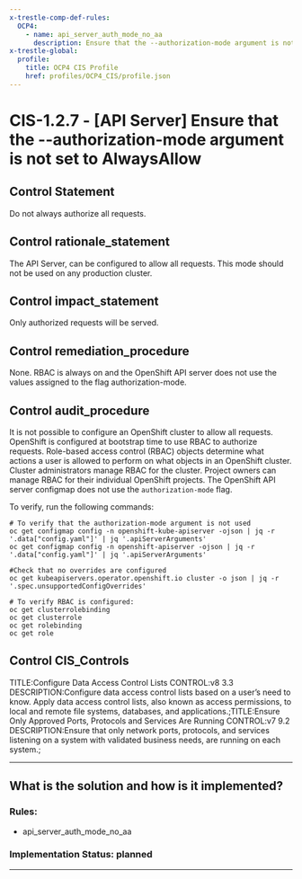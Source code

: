 ```yaml
---
x-trestle-comp-def-rules:
  OCP4:
    - name: api_server_auth_mode_no_aa
      description: Ensure that the --authorization-mode argument is not set to AlwaysAllow
x-trestle-global:
  profile:
    title: OCP4 CIS Profile
    href: profiles/OCP4_CIS/profile.json
---
```


# CIS-1.2.7 - \[API Server\] Ensure that the --authorization-mode argument is not set to AlwaysAllow

## Control Statement

Do not always authorize all requests.

## Control rationale_statement

The API Server, can be configured to allow all requests. This mode should not be used on any production cluster.

## Control impact_statement

Only authorized requests will be served.

## Control remediation_procedure

None. RBAC is always on and the OpenShift API server does not use the values assigned to the flag authorization-mode.

## Control audit_procedure

It is not possible to configure an OpenShift cluster to allow all requests. OpenShift is configured at bootstrap time to use RBAC to authorize requests. Role-based access control (RBAC) objects determine what actions a user is allowed to perform on what objects in an OpenShift cluster. Cluster administrators manage RBAC for the cluster. Project owners can manage RBAC for their individual OpenShift projects. The OpenShift API server configmap does not use the `authorization-mode` flag. 

To verify, run the following commands:

```
# To verify that the authorization-mode argument is not used 
oc get configmap config -n openshift-kube-apiserver -ojson | jq -r '.data["config.yaml"]' | jq '.apiServerArguments' 
oc get configmap config -n openshift-apiserver -ojson | jq -r '.data["config.yaml"]' | jq '.apiServerArguments' 

#Check that no overrides are configured
oc get kubeapiservers.operator.openshift.io cluster -o json | jq -r '.spec.unsupportedConfigOverrides'

# To verify RBAC is configured:
oc get clusterrolebinding
oc get clusterrole
oc get rolebinding
oc get role
```

## Control CIS_Controls

TITLE:Configure Data Access Control Lists CONTROL:v8 3.3 DESCRIPTION:Configure data access control lists based on a user’s need to know. Apply data access control lists, also known as access permissions, to local and remote file systems, databases, and applications.;TITLE:Ensure Only Approved Ports, Protocols and Services Are Running CONTROL:v7 9.2 DESCRIPTION:Ensure that only network ports, protocols, and services listening on a system with validated business needs, are running on each system.;

______________________________________________________________________

## What is the solution and how is it implemented?

<!-- For implementation status enter one of: implemented, partial, planned, alternative, not-applicable -->

<!-- Note that the list of rules under ### Rules: is read-only and changes will not be captured after assembly to JSON -->

<!-- Add control implementation description here for control: CIS-1.2.7 -->

### Rules:

  - api_server_auth_mode_no_aa

### Implementation Status: planned

______________________________________________________________________

